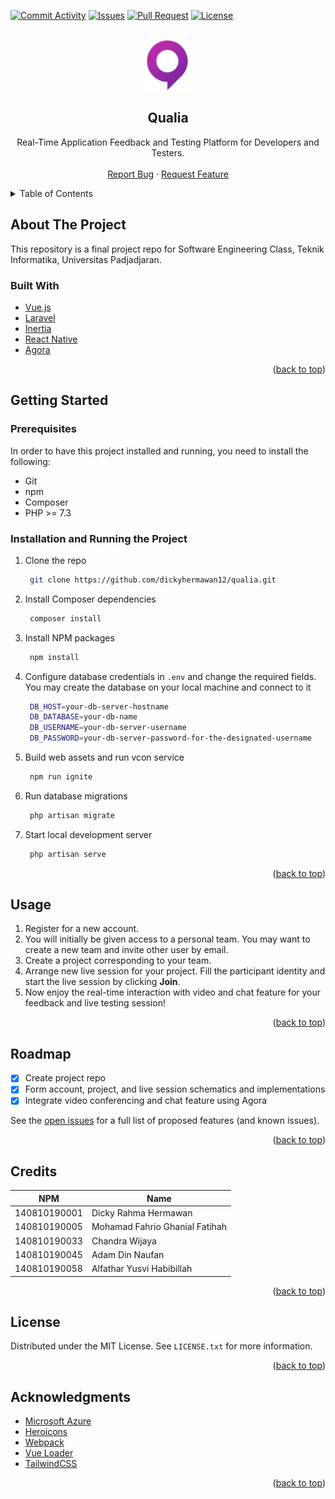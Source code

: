 <div id="top"></div>


<!-- PROJECT SHIELDS -->
[![Commit Activity][commit-activity-shield]][commit-activity-url]
[![Issues][issues-shield]][issues-url]
[![Pull Request][pull-request-shield]][pull-request-url]
[![License][license-shield]][license-url]



<!-- PROJECT LOGO -->
<br />

<div align="center">
  <a href="https://github.com/dickyhermawan12/qualia">
    <img src="public/favicon/android-icon-96x96.png" alt="Logo" width="80" height="80">
  </a>

  <h2 align="center">Qualia</h2>

  <p align="center">
    Real-Time Application Feedback and Testing Platform for Developers and Testers.
    <br />
    <br />
    <a href="https://github.com/dickyhermawan12/qualia/issues">Report Bug</a>
    ·
    <a href="https://github.com/dickyhermawan12/qualia/issues">Request Feature</a>
  </p>
</div>



<!-- TABLE OF CONTENTS -->
<details>
  <summary>Table of Contents</summary>
  <ol>
    <li>
      <a href="#about-the-project">About The Project</a>
      <ul>
        <li><a href="#built-with">Built With</a></li>
      </ul>
    </li>
    <li>
      <a href="#getting-started">Getting Started</a>
      <ul>
        <li><a href="#prerequisites">Prerequisites</a></li>
        <li><a href="#installation-and-running-the-project">Installation and Running the Project</a></li>
      </ul>
    </li>
    <li><a href="#usage">Usage</a></li>
    <li><a href="#roadmap">Roadmap</a></li>
    <li><a href="#credits">Credits</a></li>
    <li><a href="#license">License</a></li>
    <li><a href="#acknowledgments">Acknowledgments</a></li>
  </ol>
</details>



<!-- ABOUT THE PROJECT -->
## About The Project

This repository is a final project repo for Software Engineering Class, Teknik Informatika, Universitas Padjadjaran.


### Built With

* [Vue.js](https://vuejs.org/)
* [Laravel](https://laravel.com/)
* [Inertia](https://inertiajs.com/)
* [React Native](https://reactnative.dev/)
* [Agora](https://agora.io/)

<p align="right">(<a href="#top">back to top</a>)</p>



<!-- GETTING STARTED -->
## Getting Started

### Prerequisites

In order to have this project installed and running, you need to install the following:
- Git
- npm
- Composer
- PHP >= 7.3


### Installation and Running the Project

1. Clone the repo
   ```sh
    git clone https://github.com/dickyhermawan12/qualia.git
   ```
2. Install Composer dependencies
   ```sh
    composer install
   ```
3. Install NPM packages
   ```sh
    npm install
   ```
4. Configure database credentials in `.env` and change the required fields. You may create the database on your local machine and connect to it
   ```sh
    DB_HOST=your-db-server-hostname
    DB_DATABASE=your-db-name
    DB_USERNAME=your-db-server-username
    DB_PASSWORD=your-db-server-password-for-the-designated-username
   ```
5. Build web assets and run vcon service
   ```sh
    npm run ignite
   ```
6. Run database migrations
   ```sh
    php artisan migrate
   ```
7. Start local development server
   ```sh
    php artisan serve
   ```

<p align="right">(<a href="#top">back to top</a>)</p>



<!-- USAGE EXAMPLES -->
## Usage

1. Register for a new account.
2. You will initially be given access to a personal team. You may want to create a new team and invite other user by email.
3. Create a project corresponding to your team.
4. Arrange new live session for your project. Fill the participant identity and start the live session by clicking **Join**.
5. Now enjoy the real-time interaction with video and chat feature for your feedback and live testing session! 


<p align="right">(<a href="#top">back to top</a>)</p>



<!-- ROADMAP -->
## Roadmap

- [x] Create project repo
- [x] Form account, project, and live session schematics and implementations
- [x] Integrate video conferencing and chat feature using Agora

See the [open issues](https://github.com/dickyhermawan12/qualia/issues) for a full list of proposed features (and known issues).

<p align="right">(<a href="#top">back to top</a>)</p>



<!-- CREDITS -->
## Credits

| NPM           | Name        |
| ------------- |-------------|
| 140810190001  | Dicky Rahma Hermawan |
| 140810190005  | Mohamad Fahrio Ghanial Fatihah |
| 140810190033  | Chandra Wijaya |
| 140810190045  | Adam Din Naufan |
| 140810190058  | Alfathar Yusvi Habibillah |

<p align="right">(<a href="#top">back to top</a>)</p>



<!-- LICENSE -->
## License

Distributed under the MIT License. See `LICENSE.txt` for more information.

<p align="right">(<a href="#top">back to top</a>)</p>



<!-- ACKNOWLEDGMENTS -->
## Acknowledgments

* [Microsoft Azure](https://azure.microsoft.com/)
* [Heroicons](https://heroicons.com/)
* [Webpack](https://webpack.js.org/)
* [Vue Loader](https://vue-loader.vuejs.org/)
* [TailwindCSS](https://tailwindcss.com/)

<p align="right">(<a href="#top">back to top</a>)</p>



<!-- MARKDOWN LINKS & IMAGES -->
<!-- https://www.markdownguide.org/basic-syntax/#reference-style-links -->
[commit-activity-shield]: https://img.shields.io/github/commit-activity/w/dickyhermawan12/qualia?style=flat-square
[commit-activity-url]: https://github.com/dickyhermawan12/qualia/graphs/commit-activity
[issues-shield]: https://img.shields.io/github/issues/dickyhermawan12/qualia.svg?style=flat-square
[issues-url]: https://github.com/dickyhermawan12/qualia/issues
[pull-request-shield]: https://img.shields.io/github/issues-pr/dickyhermawan12/qualia?style=flat-square
[pull-request-url]: https://github.com/dickyhermawan12/qualia/pulls
[license-shield]: https://img.shields.io/github/license/dickyhermawan12/qualia.svg?style=flat-square
[license-url]: https://github.com/dickyhermawan12/qualia/blob/main/LICENSE.txt
